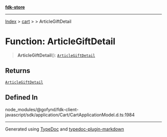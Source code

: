 [**fdk-store**](../../../README.md)
***

[Index](../../../API.md) > [cart](../../README.md) > [<internal>](../README.md) > ArticleGiftDetail

# Function: ArticleGiftDetail

> **ArticleGiftDetail**(): [`ArticleGiftDetail`](../type-aliases/type-alias.ArticleGiftDetail.md)

## Returns

[`ArticleGiftDetail`](../type-aliases/type-alias.ArticleGiftDetail.md)

## Defined In

node\_modules/@gofynd/fdk-client-javascript/sdk/application/Cart/CartApplicationModel.d.ts:1984

***
Generated using [TypeDoc](https://typedoc.org/) and [typedoc-plugin-markdown](https://www.npmjs.com/package/typedoc-plugin-markdown)
